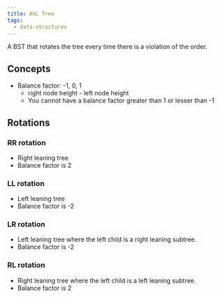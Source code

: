 ```yaml
---
title: AVL Tree
tags:
  - data-structures
---
```


A BST that rotates the tree every time there is a violation of the order.

## Concepts

- Balance factor: -1, 0, 1
  - right node height - left node height
  - You cannot have a balance factor greater than 1 or lesser than -1

## Rotations

### RR rotation

- Right leaning tree
- Balance factor is 2

### LL rotation

- Left leaning tree
- Balance factor is -2

### LR rotation

- Left leaning tree where the left child is a right leaning subtree.
- Balance factor is -2

### RL rotation

- Right leaning tree where the left child is a left leaning subtree.
- Balance factor is 2

